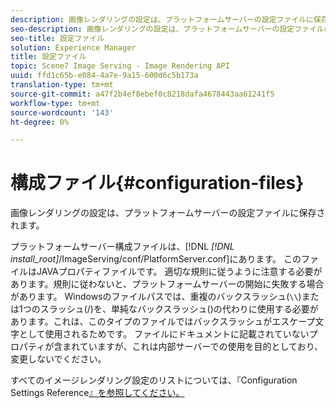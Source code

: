 ```yaml
---
description: 画像レンダリングの設定は、プラットフォームサーバーの設定ファイルに保存されます。
seo-description: 画像レンダリングの設定は、プラットフォームサーバーの設定ファイルに保存されます。
seo-title: 設定ファイル
solution: Experience Manager
title: 設定ファイル
topic: Scene7 Image Serving - Image Rendering API
uuid: ffd1c65b-e084-4a7e-9a15-600d6c5b173a
translation-type: tm+mt
source-git-commit: a47f2b4ef8ebef0c8218dafa4678443aa61241f5
workflow-type: tm+mt
source-wordcount: '143'
ht-degree: 0%

---
```



# 構成ファイル{#configuration-files}

画像レンダリングの設定は、プラットフォームサーバーの設定ファイルに保存されます。

プラットフォームサーバー構成ファイルは、[!DNL *[!DNL install_root]*/ImageServing/conf/PlatformServer.conf]にあります。 このファイルはJAVAプロパティファイルです。 適切な規則に従うように注意する必要があります。規則に従わないと、プラットフォームサーバーの開始に失敗する場合があります。 Windowsのファイルパスでは、重複のバックスラッシュ(`\\`)または1つのスラッシュ(/)を、単純なバックスラッシュ(\)の代わりに使用する必要があります。これは、このタイプのファイルではバックスラッシュがエスケープ文字として使用されるためです。 ファイルにドキュメントに記載されていないプロパティが含まれていますが、これは内部サーバーでの使用を目的としており、変更しないでください。

すべてのイメージレンダリング設定のリストについては、『Configuration Settings Reference[』を参照してください。](../../../../../ir-api/server-admin/image-rendering-api-ref/c-ir-server-administration/c-ir-configuration-settings-reference/c-ir-configuration-settings-reference.md#concept-6947a512d4c94e9fb8a71b80243fee81)
